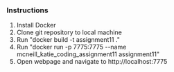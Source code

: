 ### Instructions
1. Install Docker
2. Clone git repository to local machine
3. Run "docker build -t assignment11 ."
4. Run "docker run -p 7775:7775 --name mcneill_katie_coding_assignment11 assignment11"
5. Open webpage and navigate to http://localhost:7775